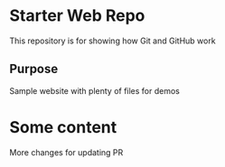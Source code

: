 # Starter Web Repo

This repository is for showing how Git and GitHub work

## Purpose

Sample website with plenty of files for demos

# Some content

More changes for updating PR